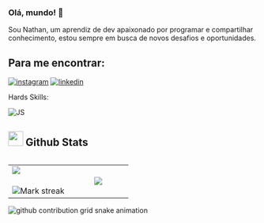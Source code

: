 ### Olá, mundo! 👋

Sou Nathan, um aprendiz de dev apaixonado por programar e compartilhar conhecimento, estou sempre em busca de novos desafios e oportunidades.

## Para me encontrar:

[![instagram](https://img.shields.io/badge/Instagram-E4405F?style=for-the-badge&logo=instagram&logoColor=white)](https://www.instagram.com/nathanmoreeira)
[![linkedin](https://img.shields.io/badge/LinkedIn-0077B5?style=for-the-badge&logo=linkedin&logoColor=white)](https://www.linkedin.com/in/nathanmoreira23/)

Hards Skills:

![JS](https://img.shields.io/badge/JavaScript-323330?style=for-the-badge&logo=javascript&logoColor=F7DF1E)


## <picture> <img src = "https://github.com/7oSkaaa/7oSkaaa/blob/main/Images/Statistics.gif?raw=true" width = 30px>  </picture> Github Stats

<!--- stats & Trophy (start) -->

<p align="left">
  <!--- stats (start) -->
<table align="left">
<tr border="none">
<td width="50%" align="center">
  <img  align="left"  src="https://github-readme-stats.vercel.app/api?username=nathanmoreeira&theme=dark&show_icons=true&count_private=true" />
  <br></br>
  <img  title="🔥 Get streak stats for your profile at git.io/streak-stats" alt="Mark streak" src="https://github-readme-streak-stats.herokuapp.com/?user=nathanmoreeira&theme=dark&hide_border=false" /> 
</td>

<td width="50%" align="center">

  <img  align="center"  src="https://github-readme-stats.anuraghazra1.vercel.app/api/top-langs/?username=nathanmoreeira&theme=dark&hide_border=false&no-bg=true&no-frame=true&langs_count=7"/>

  </td>
</tr>
</table>
<!--- stats (end) -->


<picture>
  <source media="(prefers-color-scheme: dark)" srcset="https://raw.githubusercontent.com/nathanmoreeira/YourUser/output/github-contribution-grid-snake-dark.svg">
  <source media="(prefers-color-scheme: light)" srcset="https://raw.githubusercontent.com/nathanmoreeira/YourUser/output/github-contribution-grid-snake.svg">
  <img alt="github contribution grid snake animation" src="https://raw.githubusercontent.com/nathanmoreeira/YourUser/output/github-contribution-grid-snake.svg">
</picture>


